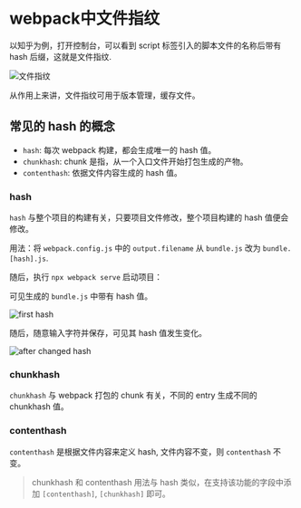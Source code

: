# webpack中文件指纹

以知乎为例，打开控制台，可以看到 script 标签引入的脚本文件的名称后带有 hash 后缀，这就是文件指纹.

![文件指纹](https://img-blog.csdnimg.cn/20210605171436144.png)

从作用上来讲，文件指纹可用于版本管理，缓存文件。

## 常见的 hash 的概念

- `hash`: 每次 webpack 构建，都会生成唯一的 hash 值。
- `chunkhash`: chunk 是指，从一个入口文件开始打包生成的产物。
- `contenthash`: 依据文件内容生成的 hash 值。

### hash

`hash` 与整个项目的构建有关，只要项目文件修改，整个项目构建的 hash 值便会修改。

用法：将 `webpack.config.js` 中的 `output.filename` 从 `bundle.js` 改为 `bundle.[hash].js`.

随后，执行 `npx webpack serve` 启动项目：

可见生成的 `bundle.js` 中带有 hash 值。

![first hash](https://img-blog.csdnimg.cn/20210605173802527.png)

随后，随意输入字符并保存，可见其 hash 值发生变化。

![after changed hash](https://img-blog.csdnimg.cn/202106051739583.png)

### chunkhash

`chunkhash` 与 webpack 打包的 chunk 有关，不同的 entry 生成不同的 chunkhash 值。

### contenthash

`contenthash` 是根据文件内容来定义 hash, 文件内容不变，则 `contenthash` 不变。

> chunkhash 和 contenthash 用法与 hash 类似，在支持该功能的字段中添加 `[contenthash]`, `[chunkhash]` 即可。

